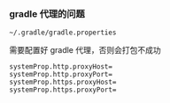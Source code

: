 ### gradle 代理的问题

`~/.gradle/gradle.properties`

需要配置好 gradle 代理，否则会打包不成功

```
systemProp.http.proxyHost=
systemProp.http.proxyPort=
systemProp.https.proxyHost=
systemProp.https.proxyPort=
```
